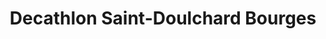 ---
title: "Decathlon Saint-Doulchard Bourges"
url: /saint-doulchard/decathlon-saint-doulchard-bourges/
shop: sports
---